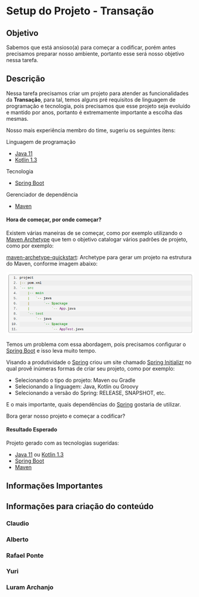 # Setup do Projeto - Transação

## Objetivo

Sabemos que está ansioso(a) para começar a codificar, porém antes precisamos preparar nosso ambiente, portanto esse será nosso objetivo nessa tarefa.

## Descrição

Nessa tarefa precisamos criar um projeto para atender as funcionalidades da **Transação**, para tal, temos alguns pré requisitos de linguagem de programação e tecnologia, pois precisamos que esse projeto seja evoluído e mantido por anos, portanto é extremamente importante a escolha das mesmas.

Nosso mais experiência membro do time, sugeriu os seguintes itens:

Linguagem de programação

- [Java 11](https://www.oracle.com/java/technologies/javase-jdk11-downloads.html)
- [Kotlin 1.3](https://kotlinlang.org/)

Tecnologia

- [Spring Boot](https://spring.io/projects/spring-boot)

Gerenciador de dependência

- [Maven](https://maven.apache.org/)

#### Hora de começar, por onde começar?

Existem várias maneiras de se começar, como por exemplo utilizando o [Maven Archetype](https://maven.apache.org/archetype/index.html) que tem o objetivo catalogar vários padrões de projeto, como por exemplo:

[maven-archetype-quickstart](https://maven.apache.org/archetypes/maven-archetype-quickstart/): Archetype para gerar um projeto na estrutura do Maven, conforme imagem abaixo:

![alt text](../images/maven-quickstart-archetype.png "maven-archetype-quickstart")

Temos um problema com essa abordagem, pois precisamos configurar o [Spring Boot](https://spring.io/projects/spring-boot) e isso leva muito tempo.

Visando a produtividade o [Spring](https://spring.io/) criou um site chamado [Spring Initializr](https://start.spring.io/) no qual provê inúmeras formas de criar seu projeto, como por exemplo:

- Selecionando o tipo do projeto: Maven ou Gradle
- Selecionando a linguagem: Java, Kotlin ou Groovy
- Selecionando a versão do Spring: RELEASE, SNAPSHOT, etc.

E o mais importante, quais dependências do [Spring](https://spring.io/) gostaria de utilizar.

Bora gerar nosso projeto e começar a codificar?

#### Resultado Esperado

Projeto gerado com as tecnologias sugeridas:

- [Java 11](https://www.oracle.com/java/technologies/javase-jdk11-downloads.html) ou [Kotlin 1.3](https://kotlinlang.org/)
- [Spring Boot](https://spring.io/projects/spring-boot)
- [Maven](https://maven.apache.org/)

## Informações Importantes

## Informações para criação do conteúdo

### Claudio

### Alberto

### Rafael Ponte

### Yuri

### Luram Archanjo